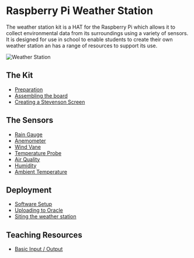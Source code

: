 # Raspberry Pi Weather Station

The weather station kit is a HAT for the Raspberry Pi which allows it to collect environmental data from its surroundings using a variety of sensors. It is designed for use in school to enable students to create their own weather station an has a range of resources to support its use.

![Weather Station](images/weather_station_kit.jpg)

## The Kit
- [Preparation](preparation.md)
- [Assembling the board](assemble.md)
- [Creating a Stevenson Screen](stevenson.md)

## The Sensors
- [Rain Gauge](rain_gauge.md)
- [Anemometer](anemometer.md)
- [Wind Vane](wind_vane.md)
- [Temperature Probe](temp.md)
- [Air Quality](air.md)
- [Humidity](humidity.md)
- [Ambient Temperature](ambient_temp.md)

## Deployment
- [Software Setup](software.md)
- [Uploading to Oracle](oracle.md)
- [Siting the weather station](siting.md)

## Teaching Resources
- [Basic Input / Output]()
